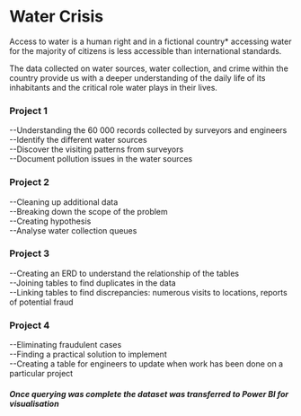 <h1>Water Crisis</h1>
Access to water is a human right and in a fictional country* accessing water for the majority of citizens is less accessible than international standards.

The data collected on water sources, water collection, and crime within the country provide us with a deeper
understanding of the daily life of its inhabitants and the critical role water plays in their lives.

<h3>Project 1</h3>
--Understanding the 60 000 records collected by surveyors and engineers <br/>
--Identify the different water sources <br/>
--Discover the visiting patterns from surveyors <br/>
--Document pollution issues in the water sources

<h3>Project 2</h3>
--Cleaning up additional data  <br/>
--Breaking down the scope of the problem<br/>
--Creating hypothesis<br/>
--Analyse water collection queues

<h3>Project 3</h3>
--Creating an ERD to understand the relationship of the tables<br/>
--Joining tables to find duplicates in the data <br/>
--Linking tables to find discrepancies: numerous visits to locations, reports of potential fraud<br/>

<h3>Project 4</h3>
--Eliminating fraudulent cases<br/>
--Finding a practical solution to implement<br/>
--Creating a table for engineers to update when work has been done on a particular project<br/>


<h5>Once querying was complete the dataset was transferred to Power BI for visualisation</h5>
